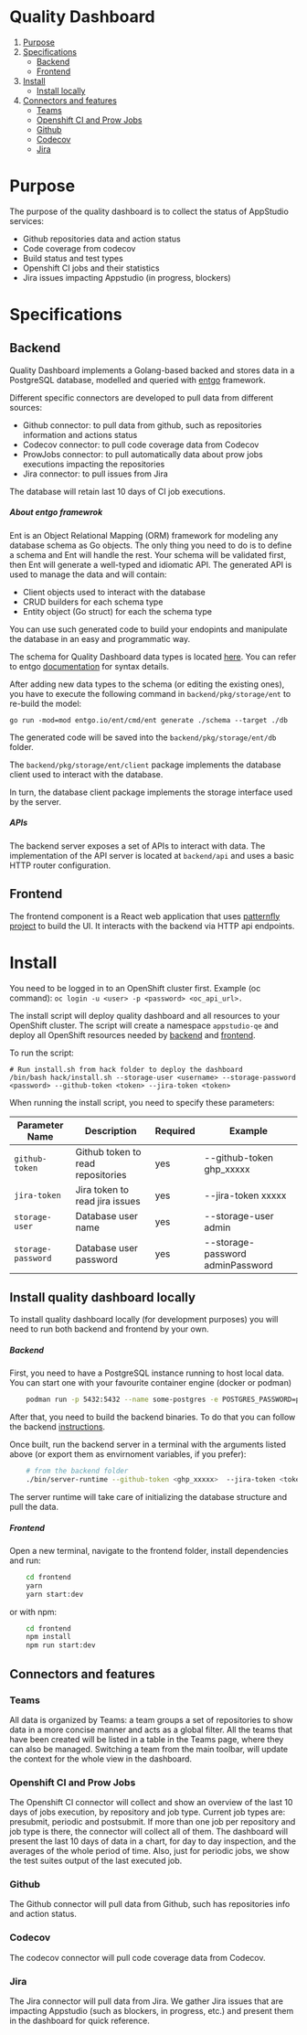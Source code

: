 # Quality Dashboard
1. [Purpose](#purpose)
2. [Specifications](#ppecifications)
    * [Backend](#backend)
    * [Frontend](#frontend)
3. [Install](#installation)
    * [Install locally](#install-quality-dashboard-locally)
4. [Connectors and features](#connectors-and-features)
    * [Teams](#teams)
    * [Openshift CI and Prow Jobs](#openshift-ci-and-prow-jobs)
    * [Github](#github)
    * [Codecov](#codecov)
    * [Jira](#jira)

# Purpose
The purpose of the quality dashboard is to collect the status of AppStudio services:

* Github repositories data and action status
* Code coverage from codecov
* Build status and test types
* Openshift CI jobs and their statistics
* Jira issues impacting Appstudio (in progress, blockers)

# Specifications

## Backend
Quality Dashboard implements a Golang-based backed and stores data in a PostgreSQL database, modelled and queried with [entgo](https://entgo.io/) framework.

Different specific connectors are developed to pull data from different sources:
* Github connector: to pull data from github, such as repositories information and actions status
* Codecov connector: to pull code coverage data from Codecov
* ProwJobs connector: to pull automatically data about prow jobs executions impacting the repositories 
* Jira connector: to pull issues from Jira

The database will retain last 10 days of CI job executions. 

##### About entgo framewrok
Ent is an Object Relational Mapping (ORM) framework for modeling any database schema as Go objects. The only thing you need to do is to define a schema and Ent will handle the rest. Your schema will be validated first, then Ent will generate a well-typed and idiomatic API.
The generated API is used to manage the data and will contain:
* Client objects used to interact with the database
* CRUD builders for each schema type
* Entity object (Go struct) for each the schema type

You can use such generated code to build your endopints and manipulate the database in an easy and programmatic way. 

The schema for Quality Dashboard data types is located [here](https://github.com/redhat-appstudio/quality-dashboard/tree/main/backend/pkg/storage/ent/schema). You can refer to entgo [documentation](https://entgo.io/docs/schema-def) for syntax details. 

After adding new data types to the schema (or editing the existing ones), you have to execute the following command in `backend/pkg/storage/ent` to re-build the model:

```
go run -mod=mod entgo.io/ent/cmd/ent generate ./schema --target ./db
```

The generated code will be saved into the `backend/pkg/storage/ent/db` folder.

The `backend/pkg/storage/ent/client` package implements the database client used to interact with the database. 

In turn, the database client package implements the storage interface used by the server.


##### APIs
The backend server exposes a set of APIs to interact with data. The implementation of the API server is located at `backend/api` and uses a basic HTTP router configuration. 

## Frontend 
The frontend component is a React web application that uses [patternfly project](https://www.patternfly.org/v4/get-started/develop/) to build the UI.
It interacts with the backend via HTTP api endpoints. 

# Install

You need to be logged in to an OpenShift cluster first.
Example (oc command): `oc login -u <user> -p <password> <oc_api_url>.`

The install script will deploy quality dashboard and all resources to your OpenShift cluster.
The script will create a namespace `appstudio-qe` and deploy all OpenShift resources needed by [backend](https://github.com/redhat-appstudio/quality-dashboard/tree/main/backend/deploy/openshift) and [frontend](https://github.com/redhat-appstudio/quality-dashboard/tree/main/frontend/deploy/openshift).

To run the script:

```
# Run install.sh from hack folder to deploy the dashboard
/bin/bash hack/install.sh --storage-user <username> --storage-password <password> --github-token <token> --jira-token <token>
```

When running the install script, you need to specify these parameters:

| Parameter Name | Description | Required | Example |
| -- | -- | -- | -- |
| `github-token` | Github token to read repositories | yes | --github-token ghp_xxxxx |
| `jira-token` | Jira token to read jira issues | yes | --jira-token xxxxx |
| `storage-user` | Database user name | yes | --storage-user admin |
| `storage-password` | Database user password | yes | --storage-password adminPassword |

## Install quality dashboard locally

To install quality dashboard locally (for development purposes) you will need to run both backend and frontend by your own. 

##### Backend

First, you need to have a PostgreSQL instance running to host local data. You can start one with your favourite container engine (docker or podman)

```bash
    podman run -p 5432:5432 --name some-postgres -e POSTGRES_PASSWORD=postgres -d postgres
```

After that, you need to build the backend binaries. To do that you can follow the backend [instructions](./backend/README.md).

Once built, run the backend server in a terminal with the arguments listed above (or export them as envirnoment variables, if you prefer): 
```bash
    # from the backend folder
    ./bin/server-runtime --github-token <ghp_xxxxx>  --jira-token <token> --storage-user <user> --storage-password <password>
```

The server runtime will take care of initializing the database structure and pull the data.


##### Frontend

Open a new terminal, navigate to the frontend folder, install dependencies and run:

```bash
    cd frontend
    yarn
    yarn start:dev
```
or with npm:
```bash
    cd frontend
    npm install 
    npm run start:dev
```

## Connectors and features

### Teams
All data is organized by Teams: a team groups a set of repositories to show data in a more concise manner and acts as a global filter. 
All the teams that have been created will be listed in a table in the Teams page, where they can also be managed.
Switching a team from the main toolbar, will update the context for the whole view in the dashboard.

### Openshift CI and Prow Jobs
The Openshift CI connector will collect and show an overview of the last 10 days of jobs execution, by repository and job type. 
Current job types are: presubmit, periodic and postsubmit.
If more than one job per repository and job type is there, the connector will collect all of them.
The dashboard will present the last 10 days of data in a chart, for day to day inspection, and the averages of the whole period of time.
Also, just for periodic jobs, we show the test suites output of the last executed job. 

### Github
The Github connector will pull data from Github, such has repositories info and action status.

### Codecov
The codecov connector will pull code coverage data from Codecov.

### Jira
The Jira connector will pull data from Jira. We gather Jira issues that are impacting Appstudio (such as blockers, in progress, etc.) and present them in the dashboard for quick reference. 